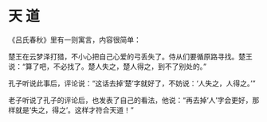 # 天 道

《吕氏春秋》里有一则寓言，内容很简单： 

楚王在云梦泽打猎，不小心把自己心爱的弓丢失了。侍从们要循原路寻找。楚王说：“算了吧，不必找了。楚人失之，楚人得之，到不了别处的。” 

孔子听说此事后，评论说：“这话去掉‘楚’字就好了，不妨说：‘人失之，人得之。’” 

老子听说了孔子的评论后，也发表了自己的看法，他说：“再去掉‘人’字会更好，那样就是‘失之，得之’。这样才符合天道！”